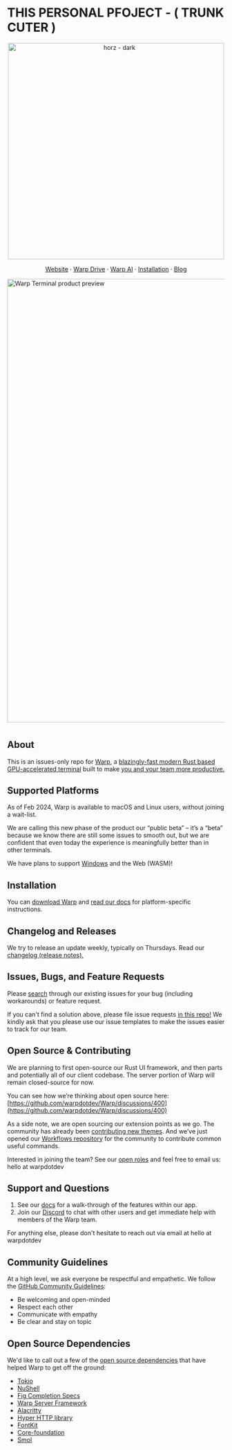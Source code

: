 # THIS PERSONAL PFOJECT - ( TRUNK CUTER )

<p align="center">
    <a href="https://app.warp.dev/get_warp">
    <img width="500" alt="horz - dark" src="https://storage.googleapis.com/warpdotdev-content/warp-github-dark.png">
    </a>
</p>

<p align="center">
  <a href="https://warp.dev">Website</a>
  ·
  <a href="https://warp.dev/warp-drive">Warp Drive</a>
  ·
  <a href="https://warp.dev/warp-ai">Warp AI</a>
  ·
  <a href="#installation">Installation</a>
  ·
  <a href="https://warp.dev/blog">Blog</a>
</p>

<a href="https://www.youtube.com/watch?v=34INSNevPOk">
    <img width="1025" alt="Warp Terminal product preview" src="https://storage.googleapis.com/warpdotdev-content/warp-product-24_01.png">
</a>

<h1></h1>

## About

This is an issues-only repo for [Warp](https://www.warp.dev), a [blazingly-fast modern Rust based GPU-accelerated terminal](https://www.warp.dev/blog/how-warp-works) built to make [you and your team more productive.](https://www.warp.dev/blog/how-we-design-warp-our-product-philosophy)

## Supported Platforms

As of Feb 2024, Warp is available to macOS and Linux users, without joining a wait-list.

We are calling this new phase of the product our “public beta” – it’s a “beta” because we know there are still some issues to smooth out, but we are confident that even today the experience is meaningfully better than in other terminals.

We have plans to support [Windows](https://www.warp.dev/windows-terminal) and the Web (WASM)!

## Installation

You can [download Warp](https://app.warp.dev/get_warp) and [read our docs](https://docs.warp.dev/getting-started/getting-started-with-warp) for platform-specific instructions.

## Changelog and Releases

We try to release an update weekly, typically on Thursdays. Read our [changelog (release notes).](https://docs.warp.dev/help/changelog)

## Issues, Bugs, and Feature Requests

Please [search](https://github.com/warpdotdev/warp/issues?q=is%3Aissue+is%3Aopen+a+sort%3Areactions-%2B1-desc) through our existing issues for your bug (including workarounds) or feature request.

If you can't find a solution above, please file issue requests [in this repo!](https://github.com/warpdotdev/warp/issues/new/choose)
We kindly ask that you please use our issue templates to make the issues easier to track for our team.

## Open Source & Contributing

We are planning to first open-source our Rust UI framework, and then parts and potentially all of our client codebase. The server portion of Warp will remain closed-source for now.

You can see how we’re thinking about open source here: [https://github.com/warpdotdev/Warp/discussions/400](https://github.com/warpdotdev/Warp/discussions/400)

As a side note, we are open sourcing our extension points as we go. The community has already been [contributing new themes](https://github.com/warpdotdev/themes). And we’ve just opened our [Workflows repository](https://github.com/warpdotdev/workflows) for the community to contribute common useful commands.

Interested in joining the team? See our [open roles](https://www.warp.dev/careers) and feel free to email us: hello at warpdotdev

## Support and Questions

1. See our [docs](https://docs.warp.dev/) for a walk-through of the features within our app.
2. Join our [Discord](https://discord.gg/warpdotdev) to chat with other users and get immediate help with members of the Warp team.

For anything else, please don't hesitate to reach out via email at hello at warpdotdev

## Community Guidelines

At a high level, we ask everyone be respectful and empathetic. We follow the [GitHub Community Guidelines](https://docs.github.com/en/github/site-policy/github-community-guidelines):

* Be welcoming and open-minded
* Respect each other
* Communicate with empathy
* Be clear and stay on topic

## Open Source Dependencies

We'd like to call out a few of the [open source dependencies](https://docs.warp.dev/help/licenses) that have helped Warp to get off the ground:

* [Tokio](https://github.com/tokio-rs/tokio)
* [NuShell](https://github.com/nushell/nushell)
* [Fig Completion Specs](https://github.com/withfig/autocomplete)
* [Warp Server Framework](https://github.com/seanmonstar/warp)
* [Alacritty](https://github.com/alacritty/alacritty)
* [Hyper HTTP library](https://github.com/hyperium/hyper)
* [FontKit](https://github.com/servo/font-kit)
* [Core-foundation](https://github.com/servo/core-foundation-rs)
* [Smol](https://github.com/smol-rs/smol)